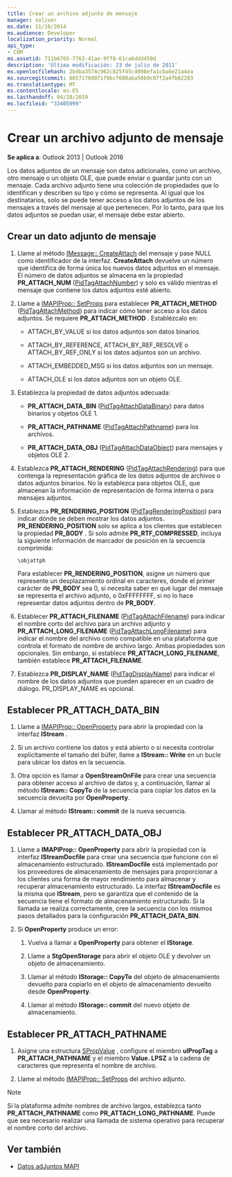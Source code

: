 ```yaml
---
title: Crear un archivo adjunto de mensaje
manager: soliver
ms.date: 11/16/2014
ms.audience: Developer
localization_priority: Normal
api_type:
- COM
ms.assetid: 711b6765-7763-41ae-9ff8-61ca6ddd459d
description: 'Última modificación: 23 de julio de 2011'
ms.openlocfilehash: 2bdba3574c962c825f45cd098efa1cba6e21a4ea
ms.sourcegitcommit: 8657170d071f9bcf680aba50b9c07f2a4fb82283
ms.translationtype: MT
ms.contentlocale: es-ES
ms.lasthandoff: 04/28/2019
ms.locfileid: "33405999"
---
```

# <a name="creating-a-message-attachment"></a>Crear un archivo adjunto de mensaje
  
**Se aplica a**: Outlook 2013 | Outlook 2016 
  
Los datos adjuntos de un mensaje son datos adicionales, como un archivo, otro mensaje o un objeto OLE, que puede enviar o guardar junto con un mensaje. Cada archivo adjunto tiene una colección de propiedades que lo identifican y describen su tipo y cómo se representa. Al igual que los destinatarios, solo se puede tener acceso a los datos adjuntos de los mensajes a través del mensaje al que pertenecen. Por lo tanto, para que los datos adjuntos se puedan usar, el mensaje debe estar abierto.
  
## <a name="create-a-message-attachment"></a>Crear un dato adjunto de mensaje
  
1. Llame al método [IMessage:: CreateAttach](imessage-createattach.md) del mensaje y pase NULL como identificador de la interfaz. **CreateAttach** devuelve un número que identifica de forma única los nuevos datos adjuntos en el mensaje. El número de datos adjuntos se almacena en la propiedad **PR_ATTACH_NUM** ([PidTagAttachNumber](pidtagattachnumber-canonical-property.md)) y solo es válido mientras el mensaje que contiene los datos adjuntos esté abierto.
    
2. Llame a [IMAPIProp:: SetProps](imapiprop-setprops.md) para establecer **PR_ATTACH_METHOD** ([PidTagAttachMethod](pidtagattachmethod-canonical-property.md)) para indicar cómo tener acceso a los datos adjuntos. Se requiere **PR_ATTACH_METHOD** . Establézcalo en: 
    
   - ATTACH_BY_VALUE si los datos adjuntos son datos binarios.
    
   - ATTACH_BY_REFERENCE, ATTACH_BY_REF_RESOLVE o ATTACH_BY_REF_ONLY si los datos adjuntos son un archivo.
    
   - ATTACH_EMBEDDED_MSG si los datos adjuntos son un mensaje.
    
   - ATTACH_OLE si los datos adjuntos son un objeto OLE.
    
3. Establezca la propiedad de datos adjuntos adecuada:
    
   - **PR_ATTACH_DATA_BIN** ([PidTagAttachDataBinary](pidtagattachdatabinary-canonical-property.md)) para datos binarios y objetos OLE 1.
    
   - **PR_ATTACH_PATHNAME** ([PidTagAttachPathname](pidtagattachpathname-canonical-property.md)) para los archivos.
    
   - **PR_ATTACH_DATA_OBJ** ([PidTagAttachDataObject](pidtagattachdataobject-canonical-property.md)) para mensajes y objetos OLE 2.
    
4. Establezca **PR_ATTACH_RENDERING** ([PidTagAttachRendering](pidtagattachrendering-canonical-property.md)) para que contenga la representación gráfica de los datos adjuntos de archivos o datos adjuntos binarios. No la establezca para objetos OLE, que almacenan la información de representación de forma interna o para mensajes adjuntos. 
    
5. Establezca **PR_RENDERING_POSITION** ([PidTagRenderingPosition](pidtagrenderingposition-canonical-property.md)) para indicar dónde se deben mostrar los datos adjuntos. **PR_RENDERING_POSITION** solo se aplica a los clientes que establecen la propiedad **PR_BODY** . Si solo admite **PR_RTF_COMPRESSED**, incluya la siguiente información de marcador de posición en la secuencia comprimida:
    
   `\objattph`

   Para establecer **PR_RENDERING_POSITION**, asigne un número que represente un desplazamiento ordinal en caracteres, donde el primer carácter de **PR_BODY** sea 0, si necesita saber en qué lugar del mensaje se representa el archivo adjunto, o 0xFFFFFFFF, si no lo hace representar datos adjuntos dentro de **PR_BODY**.
    
6. Establecer **PR_ATTACH_FILENAME** ([PidTagAttachFilename](pidtagattachfilename-canonical-property.md)) para indicar el nombre corto del archivo para un archivo adjunto y **PR\_ATTACH_LONG_FILENAME** ([PidTagAttachLongFilename](pidtagattachlongfilename-canonical-property.md)) para indicar el nombre del archivo como compatible en una plataforma que controla el formato de nombre de archivo largo. Ambas propiedades son opcionales. Sin embargo, si establece **PR_ATTACH_LONG_FILENAME**, también establece **PR_ATTACH_FILENAME**. 
    
7. Establezca **PR_DISPLAY_NAME** ([PidTagDisplayName](pidtagdisplayname-canonical-property.md)) para indicar el nombre de los datos adjuntos que pueden aparecer en un cuadro de diálogo. PR_DISPLAY_NAME es opcional. 
    
## <a name="set-prattachdatabin"></a>Establecer PR_ATTACH_DATA_BIN
  
1. Llame a [IMAPIProp:: OpenProperty](imapiprop-openproperty.md) para abrir la propiedad con la interfaz **IStream** . 
    
2. Si un archivo contiene los datos y está abierto o si necesita controlar explícitamente el tamaño del búfer, llame a **IStream:: Write** en un bucle para ubicar los datos en la secuencia. 
    
3. Otra opción es llamar a **OpenStreamOnFile** para crear una secuencia para obtener acceso al archivo de datos y, a continuación, llamar al método **IStream:: CopyTo** de la secuencia para copiar los datos en la secuencia devuelta por **OpenProperty**.
    
4. Llamar al método **IStream:: commit** de la nueva secuencia. 
    
## <a name="set-prattachdataobj"></a>Establecer PR_ATTACH_DATA_OBJ
  
1. Llame a **IMAPIProp:: OpenProperty** para abrir la propiedad con la interfaz **IStreamDocfile** para crear una secuencia que funcione con el almacenamiento estructurado. **IStreamDocfile** está implementado por los proveedores de almacenamiento de mensajes para proporcionar a los clientes una forma de mayor rendimiento para almacenar y recuperar almacenamiento estructurado. La interfaz **IStreamDocfile** es la misma que **IStream**, pero se garantiza que el contenido de la secuencia tiene el formato de almacenamiento estructurado. Si la llamada se realiza correctamente, cree la secuencia con los mismos pasos detallados para la configuración **PR_ATTACH_DATA_BIN**.
    
2. Si **OpenProperty** produce un error: 
    
   1. Vuelva a llamar a **OpenProperty** para obtener el **IStorage**. 
      
   2. Llame a **StgOpenStorage** para abrir el objeto OLE y devolver un objeto de almacenamiento. 
      
   3. Llamar al método **IStorage:: CopyTo** del objeto de almacenamiento devuelto para copiarlo en el objeto de almacenamiento devuelto desde **OpenProperty**.
      
   4. Llamar al método **IStorage:: commit** del nuevo objeto de almacenamiento. 
    
## <a name="set-prattachpathname"></a>Establecer PR_ATTACH_PATHNAME
  
1. Asigne una estructura [SPropValue](spropvalue.md) , configure el miembro **ulPropTag** a **PR_ATTACH_PATHNAME** y el miembro **Value. LPSZ** a la cadena de caracteres que representa el nombre de archivo. 
    
2. Llame al método [IMAPIProp:: SetProps](imapiprop-setprops.md) del archivo adjunto. 
    
> [!NOTE]
> Si la plataforma admite nombres de archivo largos, establezca tanto **PR_ATTACH_PATHNAME** como **PR_ATTACH_LONG_PATHNAME**. Puede que sea necesario realizar una llamada de sistema operativo para recuperar el nombre corto del archivo. 
  
## <a name="see-also"></a>Ver también

- [Datos adJuntos MAPI](mapi-attachments.md)

